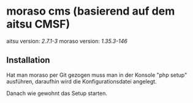 moraso cms (basierend auf dem aitsu CMSF)
=============

aitsu version: *2.7.1-3*
moraso version: *1.35.3-146*

Installation
------------

Hat man moraso per Git gezogen muss man in der Konsole "php setup" ausführen,
daraufhin wird die Konfigurationsdatei angelegt.

Danach wie gewohnt das Setup starten.